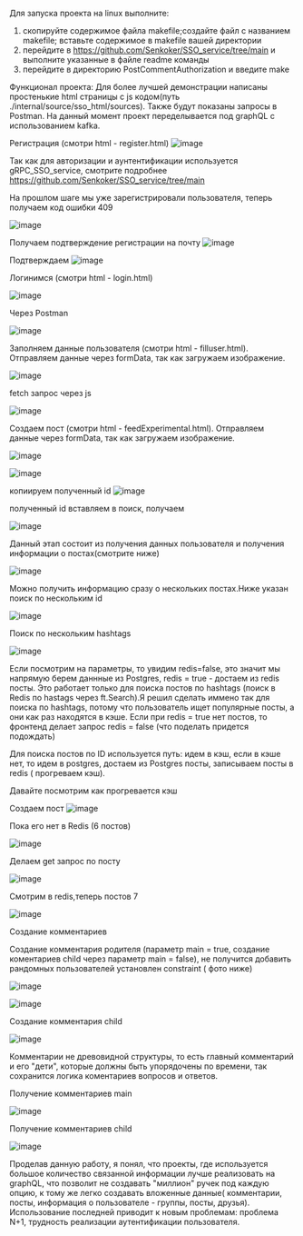 Для запуска проекта на linux выполните:
1) скопируйте содержимое файла makefile;создайте файл с названием makefile; вставьте содержимое в makefile вашей директории
2) перейдите в https://github.com/Senkoker/SSO_service/tree/main и выполните указанные в файле readme команды
3) перейдите в директорию PostCommentAuthorization и введите make 

Функционал проекта:
Для более лучшей демонстрации написаны простенькие html страницы с js кодом(путь ./internal/source/sso_html/sources). Также будут показаны запросы в Postman. На данный момент проект переделывается под graphQL c использованием kafka.

Регистрация (смотри html - register.html)
![image](https://github.com/user-attachments/assets/c3aaccd1-81cb-4490-8f00-82d3ef987dcb)

Так как для авторизации и аунтентификации используется gRPC_SSO_service, смотрите подробнее https://github.com/Senkoker/SSO_service/tree/main

На прошлом шаге мы уже зарегистрировали пользователя, теперь получаем код ошибки 409

![image](https://github.com/user-attachments/assets/cfed3eb1-f921-4a1e-8c45-96019563a520)

Получаем подтверждение регистрации на почту
![image](https://github.com/user-attachments/assets/ed37d1c7-3b26-408f-a618-e33651d244cf)

Подтверждаем 
![image](https://github.com/user-attachments/assets/3501a8eb-c6e6-4774-af6a-407c3c50bce7)

Логинимся (смотри html - login.html)

![image](https://github.com/user-attachments/assets/80221686-b0fa-4d37-9a36-324255bf2e65)

Через Postman

![image](https://github.com/user-attachments/assets/1543cccb-2908-4342-bd63-9bce3300b8c0)


Заполняем данные пользователя (смотри html - filluser.html). Отправляем данные через formData, так как загружаем изображение.

![image](https://github.com/user-attachments/assets/aaab96a6-d417-46e1-bf7c-2fc9e32ab88f)

fetch запрос через js 

![image](https://github.com/user-attachments/assets/d77a9dbf-f31f-4d14-8708-06d533a89099)

Создаем пост (смотри html - feedExperimental.html). Отправляем данные через formData, так как загружаем изображение.

![image](https://github.com/user-attachments/assets/5202ad0a-95bb-47a7-a1ad-fc23e9328fcc)

![image](https://github.com/user-attachments/assets/b5116ba8-8888-4f86-af19-1bd084f92c0c)

копиируем полученный id 
![image](https://github.com/user-attachments/assets/4868a5fb-eea2-4777-853c-5d5ede3fb222)

полученный id вставляем в поиск, получаем 

![image](https://github.com/user-attachments/assets/1f6072f8-0b5e-47bc-a962-376213394eb8)

Данный этап состоит из получения данных пользователя и получения информации о постах(смотрите ниже)

![image](https://github.com/user-attachments/assets/7942d647-042f-4555-9550-bd64b16c58d5)

Можно получить информацию сразу о нескольких постах.Ниже указан поиск по нескольким id 

![image](https://github.com/user-attachments/assets/10653b8b-5f3e-4608-937c-50ecd5e4cdee)

Поиск по нескольким hashtags

![image](https://github.com/user-attachments/assets/81d49bd3-c314-42d8-b8e3-71312be9f04e)

Если посмотрим на параметры, то увидим redis=false, это значит мы напрямую берем даннные из Postgres, redis = true - достаем из redis посты. Это работает только для поиска постов по hashtags (поиск в Redis по hastags через ft.Search).Я решил сделать иммено так для поиска по hashtags, потому что пользователь ищет популярные посты, а они как раз находятся в кэше. Если при redis = true нет постов, то фронтенд делает запрос redis = false (что поделать придется подождать)

Для поиска постов по ID используется путь: идем в кэш, если в кэше нет, то идем в postgres, достаем из Postgres посты, записываем посты в redis ( прогреваем кэш).   

Давайте посмотрим как прогревается кэш 

Создаем пост 
![image](https://github.com/user-attachments/assets/d5efd305-8061-4238-ba21-b58e1c9288b4)

Пока его нет в Redis (6 постов)

![image](https://github.com/user-attachments/assets/71fac38d-25ee-4c8a-9fc5-c04bc2a6a463)

Делаем get запрос по посту 

![image](https://github.com/user-attachments/assets/90ad86a3-14ce-477b-9338-270048fa1a23)

Смотрим в redis,теперь постов 7

![image](https://github.com/user-attachments/assets/ee715ca3-a01a-4b07-b98b-e45bc3c5b9c5)

Создание комментариев 

Создание комментария родителя (пaраметр main = true, создание коментариев child через параметр main = false), не получится добавить рандомных пользователей установлен constraint ( фото ниже) 

![image](https://github.com/user-attachments/assets/88b35faf-5185-4b28-b31b-c54bfdb8ff21)

![image](https://github.com/user-attachments/assets/31650bc3-2d54-4a38-97f5-d5694281c3c3)

Создание комментария child

![image](https://github.com/user-attachments/assets/3696390b-7d86-42b2-b53f-0a306eb93e02)

Комментарии не древовидной структуры, то есть главный комментарий и его "дети", которые должны быть упорядочены по времени, так сохранится логика коментариев вопросов и ответов. 

Получение комментариев main

![image](https://github.com/user-attachments/assets/e43d5c6e-b908-4feb-9336-db2e5403068b)

Получение комментариев child

![image](https://github.com/user-attachments/assets/d0c27efb-e7ee-4498-8144-362d9bcddd72)

Проделав данную работу, я понял, что проекты, где используется большое количество связанной информации лучше реализовать на graphQL, что позволит не создавать "миллион" ручек под каждую опцию, к тому же легко создавать вложенные данные( комментарии, посты, информация о пользователе - группы, посты, друзья). Использование последней приводит к новым проблемам: проблема N+1, трудность реализации аутентификации пользователя. 















